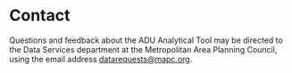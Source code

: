 # Contact

Questions and feedback about the ADU Analytical Tool may be directed to the Data Services department at the Metropolitan Area Planning Council, using the email address datarequests@mapc.org.
